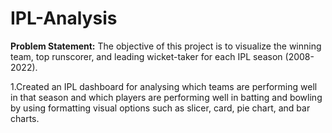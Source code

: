 # IPL-Analysis

**Problem Statement:** The objective of this project is to visualize the winning team, top runscorer, and leading wicket-taker for each IPL season (2008-2022).

1.Created an IPL dashboard for analysing which teams are performing well in that season and which players are performing well in batting and bowling by using formatting visual options such as slicer, card, pie chart, and bar charts.
